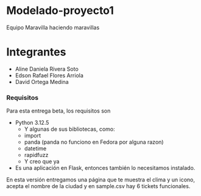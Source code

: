 # Modelado-proyecto1
Equipo Maravilla haciendo maravillas
# Integrantes
- Aline Daniela Rivera Soto
- Edson Rafael Flores Arriola
- David Ortega Medina

### Requisitos

Para esta entrega beta, los requisitos son 
- Python 3.12.5
    - Y algunas de sus bibliotecas, como:
    - import
    - panda (panda no funciono en Fedora por alguna razon)
    - datetime
    - rapidfuzz
    - Y creo que ya
- Es una aplicación en Flask, entonces también lo necesitamos instalado.

En esta versión entregamos una página que te muestra el clima y un icono, acepta el nombre de la ciudad y en sample.csv hay 6 tickets funcionales.
